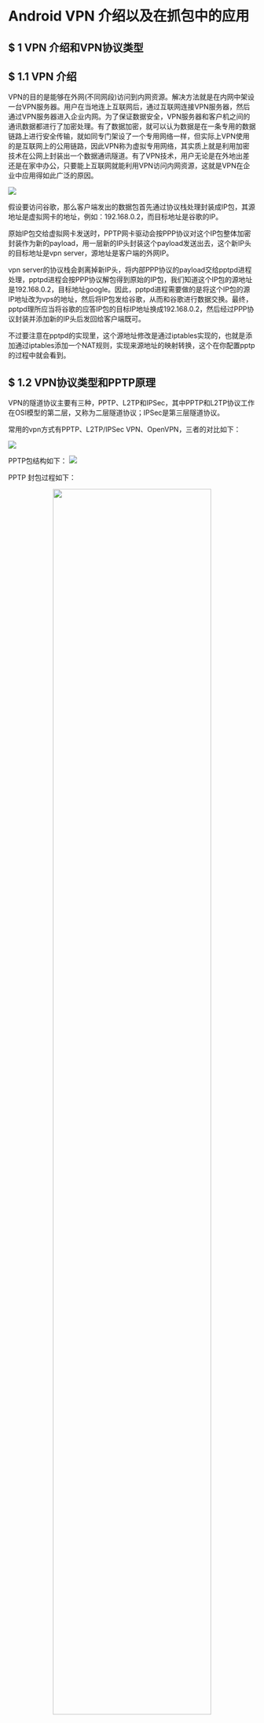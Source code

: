 # Android VPN 介绍以及在抓包中的应用
## $ 1 VPN 介绍和VPN协议类型

## $ 1.1 VPN 介绍
VPN的目的是能够在外网(不同网段)访问到内网资源。解决方法就是在内网中架设一台VPN服务器。用户在当地连上互联网后，通过互联网连接VPN服务器，然后通过VPN服务器进入企业内网。为了保证数据安全，VPN服务器和客户机之间的通讯数据都进行了加密处理。有了数据加密，就可以认为数据是在一条专用的数据链路上进行安全传输，就如同专门架设了一个专用网络一样，但实际上VPN使用的是互联网上的公用链路，因此VPN称为虚拟专用网络，其实质上就是利用加密技术在公网上封装出一个数据通讯隧道。有了VPN技术，用户无论是在外地出差还是在家中办公，只要能上互联网就能利用VPN访问内网资源，这就是VPN在企业中应用得如此广泛的原因。

![](images/vpn&#32;intro.png)

假设要访问谷歌，那么客户端发出的数据包首先通过协议栈处理封装成IP包，其源地址是虚拟网卡的地址，例如：192.168.0.2，而目标地址是谷歌的IP。

原始IP包交给虚拟网卡发送时，PPTP网卡驱动会按PPP协议对这个IP包整体加密封装作为新的payload，用一层新的IP头封装这个payload发送出去，这个新IP头的目标地址是vpn server，源地址是客户端的外网IP。

vpn server的协议栈会剥离掉新IP头，将内部PPP协议的payload交给pptpd进程处理，pptpd进程会按PPP协议解包得到原始的IP包，我们知道这个IP包的源地址是192.168.0.2，目标地址google。因此，pptpd进程需要做的是将这个IP包的源IP地址改为vps的地址，然后将IP包发给谷歌，从而和谷歌进行数据交换。最终，pptpd理所应当将谷歌的应答IP包的目标IP地址换成192.168.0.2，然后经过PPP协议封装并添加新的IP头后发回给客户端既可。

不过要注意在pptpd的实现里，这个源地址修改是通过iptables实现的，也就是添加通过iptables添加一个NAT规则，实现来源地址的映射转换，这个在你配置pptp的过程中就会看到。

## $ 1.2 VPN协议类型和PPTP原理
VPN的隧道协议主要有三种，PPTP、L2TP和IPSec，其中PPTP和L2TP协议工作在OSI模型的第二层，又称为二层隧道协议；IPSec是第三层隧道协议。

常用的vpn方式有PPTP、L2TP/IPSec VPN、OpenVPN，三者的对比如下：

![](images/Android&#32;vpn/vpn&#32;category.png)

PPTP包结构如下： 
![](images/Android&#32;vpn/pptp&#32;packet.png)


PPTP 封包过程如下：

<p align="center">
    <img src="images/Android&#32;vpn/pptp&#32;packet&#32;yuanli.png" width="80%" />
</p>
<!-- ![](images/Android&#32;vpn/pptp&#32;packet&#32;yuanli.png) -->

    1、  应用层数据封装成IP数据包

    2、  将IP数据包发送到VPN的虚拟接口

    3、  VPN的虚拟接口将IP数据包压缩和加密，并增加PPP头

    4、  VPN的虚拟接口将PPP帧发送给PPTP协议驱动程序

    5、  PPTP协议驱动程序在PPP帧外添加GRE报头

    6、  PPTP协议驱动程序将GRE报头提交给TCP/IP协议驱动程序

    7、  TCP/IP协议驱动程序为GRE驱动添加IP头部

    8、  为IP数据包进行数据链路层封装后通过物理网卡发送出去

PPTP 解包过程如下：

<p align="center">
    <img src="images/Android&#32;vpn/pptp&#32;unpacket&#32;yuanli.png" width="80%" />
</p>

    1、物理thernet帧

    2、剥掉Ethernet帧后交给TCP/IP协议驱动程序

    3、TCP/IP协议解析剥掉IP头部

    4、IP协议解析剥掉GRE头部

    5、将PPP帧发送给VPN虚拟网卡

    6、VPN虚拟网卡剥掉PPP头并对PPP有效负载进行解密或者解压缩

    7、解密或者解压缩完成后将数据提交给上层应用

    8、上层应用对数据进行处理

## $ 2 Android VPN

### $ 2.1 原理

<p align="center">
    <img src="images/Android&#32;vpn/android&#32;vpn.png" width="80%" />
</p>

<!-- ![](images/Android&#32;vpn/android&#32;vpn.png) -->


    1、 应用程序使用socket，将相应的数据包发送到真实的网络设备上。一般移动设备只有无线网卡，因此是发送到真实的WiFi设备上；
    
    2、 Android系统通过iptables，使用NAT，将所有的数据包转发到TUN虚拟网络设备上去，端口是tun0；
    
    3、 VPN程序通过打开/dev/tun设备，并读取该设备上的数据，可以获得所有转发到TUN虚拟网络设备上的IP包。
        因为设备上的所有IP包都会被NAT转成原地址是tun0端口发送的，
        所以也就是说你的VPN程序可以获得进出该设备的几乎所有的数据（也有例外，不是全部，比如回环数据就无法获得）；
    
    4、 VPN数据可以做一些处理，然后将处理过后的数据包，通过真实的网络设备发送出去。
        为了防止发送的数据包再被转到TUN虚拟网络设备上，VPN程序所使用的socket必须先被明确绑定到真实的网络设备上去。

### $ 2.2 VPNService

3个比较重要的方法
prepare / establish / protect

1. prepare函数的目的，主要是用来检查当前系统中是不是已经存在一个VPN连接了，如果有了的话，是不是就是本程序创建的。
   如果当前系统中没有VPN连接，或者存在的VPN连接不是本程序建立的，则VpnService.prepare函数会返回一个intent。这个intent就是用来触发确认对话框的，程序会接着调用startActivityForResult将对话框弹出来等用户确认。如果用户确认了，则会关闭前面已经建立的VPN连接，并重置虚拟端口。该对话框返回的时候，会调用onActivityResult函数，并告之用户的选择。
   如果当前系统中有VPN连接，并且这个连接就是本程序建立的，则函数会返回null，就不需要用户再确认了。因为用户在本程序第一次建立VPN连接的时候已经确认过了，就不要再重复确认了，直接手动调用onActivityResult函数就行了。
2. establish函数，如果一切正常的话，tun0虚拟网络接口就建立完成了。并且，同时还会通过iptables命令，修改NAT表，将所有数据转发到tun0接口上。
   这之后，就可以通过读写VpnService.Builder返回的ParcelFileDescriptor实例来获得设备上所有向外发送的IP数据包和返回处理过后的IP数据包到TCP/IP协议栈：

```
// Packets to be sent are queued in this input stream.
FileInputStream in = new FileInputStream(interface.getFileDescriptor());
 
// Packets received need to be written to this output stream.
FileOutputStream out = new FileOutputStream(interface.getFileDescriptor());
 
// Allocate the buffer for a single packet.
ByteBuffer packet = ByteBuffer.allocate(32767);
...
// Read packets sending to this interface
int length = in.read(packet.array());
...
// Write response packets back
out.write(packet.array(), 0, length);
```
3. protect(my_socket);
将这个socket和真实的网络接口进行绑定，保证通过这个socket发送出去的数据包一定是通过真实的网络接口发送出去的，不会被转发到虚拟的tun0接口上去。防止造成死循环。

### $ 2.3 地址转换

<p align="center">
    <img src="images/Android&#32;vpn/nat.png" width="80%" />
</p>

<!-- ![](images/Android&#32;vpn/nat.png) -->

最后，简单总结一下：

1）VPN连接对于应用程序来说是完全透明的，应用程序完全感知不到VPN的存在，也不需要为支持VPN做任何更改；

2）并不需要获得Android设备的root权限就可以建立VPN连接。你所需要的只是在你应用程序内的AndroidManifest.xml文件中申明需要一个叫做“android.permission.BIND_VPN_SERVICE”的特殊权限；

3）在正式建立VPN链接之前，Android系统会弹出一个对话框，需要用户明确的同意；

4）一旦建立起了VPN连接，Android设备上所有发送出去的IP包，都会被转发到虚拟网卡的网络接口上去（主要是通过给不同的套接字打fwmark标签和iproute2策略路由来实现的）；

5）VPN程序可以通过读取这个接口上的数据，来获得所有设备上发送出去的IP包；同时，可以通过写入数据到这个接口上，将任何IP数据包插入系统的TCP/IP协议栈，最终送给接收的应用程序；

6）Android系统中同一时间只允许建立一条VPN链接。如果有程序想建立新的VPN链接，在获得用户同意后，前面已有的VPN链接会被中断；

7）这个框架虽然叫做VpnService，但其实只是让程序可以获得设备上的所有IP数据包。通过前面的简单分析，大家应该已经感觉到了，这个所谓的VPN服务，的确可以方便的用来在Android设备上建立和远端服务器之间的VPN连接，但其实它也可以被用来干很多有趣的事情，比如可以用来做防火墙，也可以用来抓设备上的所有IP包。
## $ 3 抓包原理
利用VPN 可以获取大部分几乎所有的 IP 数据包。

### $ 3.1 IP包结构和SSL握手过程
本文只考虑http和https的请求，由于基于 TCP 协议，UDP 协议的数据内容暂不考虑。
#### $ 3.1.1 IP包结构
Request 和 Response 的数据位于 TCP 的用户数据中。且其中 Request Body 和 Response Body 的内容可能会进行 Gzip 压缩。对于http而言，Gzip 解压缩后几乎就是明文数据。
![](images/Android&#32;vpn/ip&#32;packet.png)

#### $ 3.1.2 SSL握手过程

<p align="center">
    <img src="images/Android&#32;vpn/https&#32;tls.jpg" width="100%" />
</p>
<!-- ![](images/Android&#32;vpn/https&#32;tls.jpg) -->

1. Client Hello
   客户端向服务端发起请求，向服务端提供：
   支持的协议版本（如：TLS 1.2）
   随机数Random_C，第一个随机数，后续生成“会话密钥”会用到
   支持的加密方法列表
   支持的压缩方法，等等

![](images/Android&#32;vpn/client&#32;hello.jpeg)
2. Server Hello
   服务端向客户端发起响应，响应信息包含：
   确认使用的加密通信协议版本（如：TLS 1.2）
   随机数 Random_S，第二个随机数，后续生成“会话密钥”会用到
   确认使用的加密算法，（如 RSA 公钥加密）
   确认使用的压缩方法
![](images/Android&#32;vpn/server&#32;hello.jpeg)

3. Certificate + Server Key Exchange + Server Hello Done
   Certificate: 返回服务器证书，该证书中含有一个公钥，用于身份验证和密钥协商

   Server Key Exchange: 当服务器证书中信息不足，不能让 Client 完成 premaster 的密钥交换时，会发送该消息
   RSA的情况下：
   公钥密码参数
   N(modulus)
   E(exponent)
   散列值
   Diffie-Hellman 密钥交换的情况下：
   密钥交换的参数
   dh_p Diffie-Hellman密钥协商计算的大质数模数
   dh_g Diffie-Hellman 的生成元
   dh_Ys 服务器的Diffie-Hellman公钥 (g^X mod p)
   散列值
   
   Server Hello Done: 通知客户端 server_hello 信息发送结束。
![](images/Android&#32;vpn/sever&#32;hello&#32;done.jpeg)

4. Certificate Request
   如果需要双向验证时，服务端会向客户端请求证书

5. 客户端验证证书
   客户端收到服务器证书后，进行验证，如果证书不是可信机构颁发的，或者域名不一致，或者证书已经过期，那么客户端会进行警告；如果证书没问题，那么继续进行通信。

6. Client Key Exchange + Change Cipher Spec + Encrypted Handshake Message
   Client Key Exchange：证书验证通过后，客户端会生成整个握手过程中的第三个随机数，并且从证书中取出公钥，利用公钥以及双方实现商定的加密算法进行加密，生成Pre-master key，然后发送给服务器。
   服务器收到 Pre-master key后，利用私钥解密出第三个随机数，此时，客户端和服务端同时拥有了三个随机数：Random_C, Random_S,Pre-master key,两端同时利用这三个随机数以及事先商定好的加密算法进行对称加密，生成最终的“会话密钥”，后续的通信都用该密钥进行加密。这一个过程中，由于第三个随机数是通过非对称加密进行加密的，因此不容易泄漏，也就“会话密钥”是安全的，后续的通信也就是安全的。
   Change Cipher Spec：客户端通知服务端，随后的信息都是用商定好的加密算法和“会话密钥”加密发送。
   Encrypted Handshake Message：客户端握手结束通知，这一项同时也是前面发送的所有内容的hash值，用来供服务器校验。

![](images/Android&#32;vpn/change&#32;cipher&#32;spec.jpeg)

7. Certificate
   客户端发送证书给服务器

8. Change Cipher Spec + Encrypted Handshake Message
   Change Cipher Spec：服务端通知客户端，随后的信息都是用商定好的加密算法和“会话密钥”加密发送。
   Encrypted Handshake Message：服务器握手结束通知，这一项同时也是前面发送的所有内容的hash值，用来供客户端校验。

![](images/Android&#32;vpn/handshake.jpeg)

9. Application Data
    至此，整个握手过程就完成了，客户端和服务端进入加密通信。

![](images/Android&#32;vpn/http&#32;over&#32;tls.jpeg)

### $ 3.2 中间人攻击 MITM 原理

几乎所有网络数据的抓包都是采用中间人的方式（MITM），包括大家常用的Fiddler、Charles等知名抓包工具。Android VPN因为可以获取设备发出的所有网络数据，因而可以进行抓包。
<p align="center">
    <img src="images/Android&#32;vpn/mitm.png" width="100%" />
</p>
<!-- ![](images/Android&#32;vpn/mitm.png) -->

从上面这个原理图，可以看出抓包的核心问题主要是两个：

MITM Server如何伪装成真正的Server；
MITM Client如何伪装成真正的Client。

第一个问题，MITM Server要成为真正的Server，必须能够给指定域名签发公钥证书，且公钥证书能够通过系统的安全校验。比如Client发送了一条https://www.baidu.com/的网络请求，MITM Server要伪装成百度的Server，必须持有www.baidu.com域名的公钥证书并发给Client，同时还要有与公钥相匹配的私钥。
MITM Server的处理方式是从第一个SSL/TLS握手包Client Hello中提取出域名 www.baidu.com，利用应用内置的CA证书创建www.baidu.com域名的公钥证书和私钥。创建的公钥证书在SSL/TLS握手的过程中发给Client，Client收到公钥证书后会由系统会对此证书进行校验，判断是否是百度公司持有的证书，但很明显这个证书是抓包工具伪造的。为了能够让系统校验公钥证书时认为证书是真实有效的，我们需要将抓包应用内置的CA证书手动安装到系统中，作为真正的证书发行商（CA），即洗白。这就是为什么，HTTPS抓包一定要先安装CA证书。
第二个问题，MITM Client伪装成Client。由于服务器并不会校验Client（绝大部分情况），所以这个问题一般不会存在。比如Server一般不会关心Client到底是Chrome浏览器还是IE浏览器，是Android App还是iOS App。当然，Server也是可以校验Client的，由于比较复杂，本文暂不做分析。

### $ 3.3 OkHttp SSL 握手

```
Request request = new Request.Builder().get().url("https://www.baidu.com").build();

OkHttpClient.Builder builder = new OkHttpClient.Builder();

OkHttpClient client = builder.build();

client.newCall(request).enqueue(new Callback() {
            @Override
            public void onFailure(Call call, IOException e) {
            }
            @Override
    public void onResponse(Call call, Response response) throws IOException {
    }
});
```
```
private SSLSocketFactory getSSLSocketFactory() throws NoSuchAlgorithmException, KeyManagementException {
    SSLContext context = SSLContext.getInstance("TLS");
    TrustManager[] trustManagers = {new MyX509TrustManager()};
    context.init(null, trustManagers, new SecureRandom());
    return context.getSocketFactory();
}
```

```
private class MyX509TrustManager implements X509TrustManager {

    @Override
    public void checkClientTrusted(X509Certificate[] chain, String authType) throws CertificateException {

    }

    @Override
    public void checkServerTrusted(X509Certificate[] chain, String authType) throws CertificateException {
        if (chain == null) {
            throw new CertificateException("checkServerTrusted: X509Certificate array is null");
        }
        if (chain.length < 1) {
            throw new CertificateException("checkServerTrusted: X509Certificate is empty");
        }
        if (!(null != authType && authType.equals("ECDHE_RSA"))) {
            throw new CertificateException("checkServerTrusted: AuthType is not ECDHE_RSA");
        }

        //检查所有证书
        try {
            TrustManagerFactory factory = TrustManagerFactory.getInstance("X509");
            factory.init((KeyStore) null);
            for (TrustManager trustManager : factory.getTrustManagers()) {
                ((X509TrustManager) trustManager).checkServerTrusted(chain, authType);
            }
        } catch (NoSuchAlgorithmException e) {
            e.printStackTrace();
        } catch (KeyStoreException e) {
            e.printStackTrace();
        }

        //获取本地证书中的信息
        String clientEncoded = "";
        String clientSubject = "";
        String clientIssUser = "";
        try {
            CertificateFactory certificateFactory = CertificateFactory.getInstance("X.509");
            InputStream inputStream = getAssets().open("baidu.cer");
            X509Certificate clientCertificate = (X509Certificate) certificateFactory.generateCertificate(inputStream);
            clientEncoded = new BigInteger(1, clientCertificate.getPublicKey().getEncoded()).toString(16);
            clientSubject = clientCertificate.getSubjectDN().getName();
            clientIssUser = clientCertificate.getIssuerDN().getName();
        } catch (IOException e) {
            e.printStackTrace();
        }

        //获取网络中的证书信息
        X509Certificate certificate = chain[0];
        PublicKey publicKey = certificate.getPublicKey();
        String serverEncoded = new BigInteger(1, publicKey.getEncoded()).toString(16);

        if (!clientEncoded.equals(serverEncoded)) {
            throw new CertificateException("server's PublicKey is not equals to client's PublicKey");
        }
        String subject = certificate.getSubjectDN().getName();
        if (!clientSubject.equals(subject)) {
            throw new CertificateException("server's subject is not equals to client's subject");
        }
        String issuser = certificate.getIssuerDN().getName();
        if (!clientIssUser.equals(issuser)) {
            throw new CertificateException("server's issuser is not equals to client's issuser");
        }
    }

    @Override
    public X509Certificate[] getAcceptedIssuers() {
        return new X509Certificate[0];
    }
}
```

### 3.4 https证书洗白
#### 一、 如果用户对服务端没有校验证书，那么MITM设置的证书都可以进行洗白，这种情况下的https其实就是披着狼皮的羊。


#### 二、 如果APP对服务端仅通过校验CA证书，那么MITM服务端证书可以洗白的路径有以下4种方式：
1. AndroidManifest中配置networkSecurityConfig
```
<?xml version="1.0" encoding="utf-8"?>
<manifest ... >
    <application android:networkSecurityConfig="@xml/network_security_config"
                    ... >
        ...
    </application>
</manifest>
```
```
<?xml version="1.0" encoding="utf-8"?>
<network-security-config>
    <base-config cleartextTrafficPermitted="true">
        <trust-anchors>
            <certificates src="system" />
            <certificates src="user" />
        </trust-anchors>
    </base-config>
</network-security-config>
```

2. 调低targetSdkVersion < 24
如果想抓一个App的包，可以找个历史版本，只需要其targetSdkVersion < 24即可。然而，随着GooglePlay开始限制targetSdkVersion，现在要求其必须>=26，2019年8月1日后必须>=28，国内应用市场也开始逐步响应这种限制。绝大多数App的targetSdkVersion都将大于24了，也就意味着抓HTTPS的包越来越难操作了。
3. 平行空间抓包
如果我们希望抓targetSdkVersion >= 24的应用的包，那又该怎么办呢？我们可以使用平行空间或者VirtualApp来曲线救国。平行空间和VirtualApp这种多开应用可以作为宿主系统来运行其它应用，如果平行空间和VirtualApp的targetSdkVersion < 24，那么问题也就解决了。
在此，我推荐使用平行空间，相比部分开源的VirtualApp，平行空间运行得更加稳定。但必须注意平行空间的版本4.0.8625以下才是targetSdkVersion < 24，别安装错了。当然，HttpCanary的设置中是可以直接安装平行空间的。
4. 安装到系统CA证书目录
对于Root的机器，这是最完美最佳的解决方案。如果把CA证书安装到系统CA证书目录中，那这个假CA证书就是真正洗白了，不是真的也是真的了。

#### 如果APP内置了服务端证书，在HTTPS请求时，Server端发给客户端的公钥证书必须与Client端内置的公钥证书一致，请求才会成功。
这种情况下要么传入真正的服务端证书；要么通过hook破解证书固定，具体可以参考 [JustTrustMe](https://github.com/Fuzion24/JustTrustMe)

### 3.5 抓包流程图

![](images/Android&#32;vpn/vpn&#32;capture&#32;packet.jpg)

## $ 4 附录
### $ 4.1 参考文章


### $ 4.2 tcp/ip

![](images/Android&#32;vpn/tcp&#32;ip.gif)